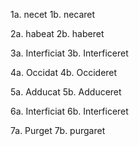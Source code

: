 1a. necet
1b. necaret

2a. habeat
2b. haberet

3a. Interficiat
3b. Interficeret

4a. Occidat
4b. Occideret

5a. Adducat
5b. Adduceret

6a. Interficiat
6b. Interficeret

7a. Purget
7b. purgaret
